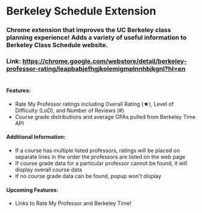 # Berkeley Schedule Extension

### Chrome extension that improves the UC Berkeley class planning experience! Adds a variety of useful information to Berkeley Class Schedule website.

### Link: https://chrome.google.com/webstore/detail/berkeley-professor-rating/leapbabjefhgjkolemigmplnnhbjkgnl?hl=en

## 
# 

#### Features:
- Rate My Professor ratings including Overall Rating (★), Level of Difficulty (LoD), and Number of Reviews (#)
- Course grade distributions and average GPAs pulled from Berkeley Time API

#### Additional Information: 
- If a course has multiple listed professors, ratings will be placed on separate lines in the order the professors are listed on the web page
- If course grade data for a particular professor cannot be found, it will display overall course data
- If no course grade data can be found, popup won't display

#### Upcoming Features:
- Links to Rate My Professor and Berkeley Time!






